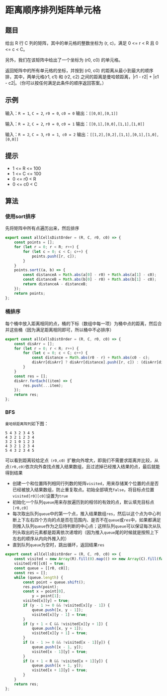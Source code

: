 # 距离顺序排列矩阵单元格

## 题目

给出 R 行 C 列的矩阵，其中的单元格的整数坐标为 (r, c)，满足 0 <= r < R 且 0 <= c < C。

另外，我们在该矩阵中给出了一个坐标为 (r0, c0) 的单元格。

返回矩阵中的所有单元格的坐标，并按到 (r0, c0) 的距离从最小到最大的顺序排，其中，两单元格(r1, c1) 和 (r2, c2) 之间的距离是曼哈顿距离，|r1 - r2| + |c1 - c2|。（你可以按任何满足此条件的顺序返回答案。）

## 示例

输入：`R = 1`, `C = 2`, `r0 = 0`, `c0 = 0`
输出：`[[0,0],[0,1]]`

输入：`R = 2`, `C = 2`, `r0 = 0`, `c0 = 1`
输出：`[[0,1],[0,0],[1,1],[1,0]]`

输入：`R = 2`, `C = 3`, `r0 = 1`,` c0 = 2`
输出：`[[1,2],[0,2],[1,1],[0,1],[1,0],[0,0]]`

## 提示

- 1 <= R <= 100
- 1 <= C <= 100
- 0 <= r0 < R
- 0 <= c0 < C

## 算法

### 使用sort排序

先将矩阵中所有点遍历出来，然后排序

```js
export const allCellsDistOrder = (R, C, r0, c0) => {
	const points = [];
	for (let r = 0; r < R; r++) {
		for (let c = 0; c < C; c++) {
			points.push([r, c]);
		}
	}
	points.sort((a, b) => {
		const distanceA = Math.abs(a[0] - r0) + Math.abs(a[1] - c0);
		const distanceB = Math.abs(b[0] - r0) + Math.abs(b[1] - c0);
		return distanceA - distanceB;
	});
	return points;
};
```

### 桶排序

每个桶中放入距离相同的点，桶的下标（数组中每一项）为桶中点的距离，然后合并这些桶（因为满足距离相同即可，所以桶中不必排序）

```js
export const allCellsDistOrder = (R, C, r0, c0) => {
	const disArr = [];
	for (let r = 0; r < R; r++) {
		for (let c = 0; c < C; c++) {
			const distance = Math.abs(r0 - r) + Math.abs(c0 - c);
			disArr[disArr] ? disArr[distance].push([r, c]) : (disArr[distance] = [[r, c]]);
		}
	}
	const res = [];
	disArr.forEach((item) => {
		res.push(...item);
	});
	return res;
};
```

### BFS

`曼哈顿距离阵列`如下图：

```
5 4 3 2 3 4 5
4 3 2 1 2 3 4
3 2 1 0 1 2 3
4 3 2 1 2 3 4
5 4 3 2 3 4 5
```

可以看到距离较给定点`（r0,c0）`扩散向外增大，即我们不需要求距离并比较，从点`(r0,c0)`依次向外查找点推入结果数组，且过滤掉已经推入结果的点，最后就能得到结果

- 创建一个和位置阵列相同行列数的矩阵`visited`，用来存储某个位置的点是否已经被放入结果数组，防止重复取点。初始全部填充`false`，将目标点位置`visited[r0][c0]`设置为`true`
- 初始化一个队列`queue`用来存放遍历到的相邻的有效的点，默认填充目标点`[r0,c0]`
- 每次取出队列`queue`中的第一个点，推入结果数组`res`，然后以这个点为中心判断上下左右四个方向的点是否在范围内、是否不在`queue`或`res`中，如果都满足则推入队列`queue`作为之后待判断的中心点；这样队列`queue`可以保证每次从队列头取出的元素都是距离依次递增的（因为推入`queue`尾的时候就是按照上下左右的顺序从内向外推入的）
- 直到队列`queue`为空时，跳出循环，返回结果`res`

```js
export const allCellsDistOrder = (R, C, r0, c0) => {
	const visited = new Array(R).fill(0).map(() => new Array(C).fill(false));
	visited[r0][c0] = true;
	const queue = [[r0, c0]];
	const res = [];
	while (queue.length) {
		const point = queue.shift();
		res.push(point);
		const x = point[0],
			y = point[1];
		visited[x][y] = true;
		if (y - 1 >= 0 && !visited[x][y - 1]) {
			queue.push([x, y - 1]);
			visited[x][y - 1] = true;
		}
		if (y + 1 < C && !visited[x][y + 1]) {
			queue.push([x, y + 1]);
			visited[x][y + 1] = true;
		}
		if (x - 1 >= 0 && !visited[x - 1][y]) {
			queue.push([x - 1, y]);
			visited[x - 1][y] = true;
		}
		if (x + 1 < R && !visited[x + 1][y]) {
			queue.push([x + 1, y]);
			visited[x + 1][y] = true;
		}
	}
	return res;
};
```